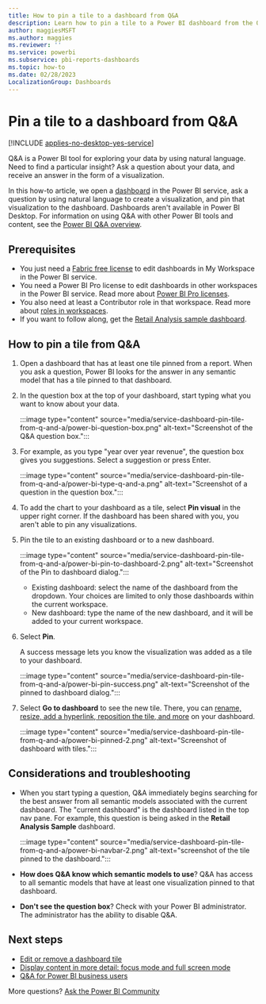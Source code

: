 ```yaml
---
title: How to pin a tile to a dashboard from Q&A
description: Learn how to pin a tile to a Power BI dashboard from the Q&A question box by using natural language.
author: maggiesMSFT
ms.author: maggies
ms.reviewer: ''
ms.service: powerbi
ms.subservice: pbi-reports-dashboards
ms.topic: how-to
ms.date: 02/28/2023
LocalizationGroup: Dashboards
---
```

# Pin a tile to a dashboard from Q&A

[!INCLUDE [applies-no-desktop-yes-service](../includes/applies-no-desktop-yes-service.md)]

Q&A is a Power BI tool for exploring your data by using natural language. Need to find a particular insight? Ask a question about your data, and receive an answer in the form of a visualization.

In this how-to article, we open a [dashboard](../consumer/end-user-dashboards.md) in the Power BI service, ask a question by using natural language to create a visualization, and pin that visualization to the dashboard. Dashboards aren't available in Power BI Desktop. For information on using Q&A with other Power BI tools and content, see the [Power BI Q&A overview](../consumer/end-user-q-and-a.md).

## Prerequisites

- You just need a [Fabric free license](../consumer/end-user-features.md) to edit dashboards in My Workspace in the Power BI service.
- You need a Power BI Pro license to edit dashboards in other workspaces in the Power BI service. Read more about [Power BI Pro licenses](../fundamentals/service-self-service-signup-purchase-for-power-bi.md).
- You also need at least a Contributor role in that workspace. Read more about [roles in workspaces](../collaborate-share/service-roles-new-workspaces.md).
- If you want to follow along, get the [Retail Analysis sample dashboard](sample-retail-analysis.md#get-the-built-in-sample-in-the-power-bi-service).

## How to pin a tile from Q&A

1. Open a dashboard that has at least one tile pinned from a report. When you ask a question, Power BI looks for the answer in any semantic model that has a tile pinned to that dashboard.
1. In the question box at the top of your dashboard, start typing what you want to know about your data.

   :::image type="content" source="media/service-dashboard-pin-tile-from-q-and-a/power-bi-question-box.png" alt-text="Screenshot of the Q&A question box.":::

1. For example, as you type "year over year revenue", the question box gives you suggestions. Select a suggestion or press Enter.

    :::image type="content" source="media/service-dashboard-pin-tile-from-q-and-a/power-bi-type-q-and-a.png" alt-text="Screenshot of a question in the question box.":::

1. To add the chart to your dashboard as a tile, select **Pin visual** in the upper right corner. If the dashboard has been shared with you, you aren't able to pin any visualizations.

1. Pin the tile to an existing dashboard or to a new dashboard.

   :::image type="content" source="media/service-dashboard-pin-tile-from-q-and-a/power-bi-pin-to-dashboard-2.png" alt-text="Screenshot of the Pin to dashboard dialog.":::

   * Existing dashboard: select the name of the dashboard from the dropdown. Your choices are limited to only those dashboards within the current workspace.
   * New dashboard: type the name of the new dashboard, and it will be added to your current workspace.

1. Select **Pin**.

   A success message lets you know the visualization was added as a tile to your dashboard.

   :::image type="content" source="media/service-dashboard-pin-tile-from-q-and-a/power-bi-pin-success.png" alt-text="Screenshot of the pinned to dashboard dialog.":::
1. Select **Go to dashboard** to see the new tile. There, you can [rename, resize, add a hyperlink, reposition the tile, and more](service-dashboard-edit-tile.md) on your dashboard.

   :::image type="content" source="media/service-dashboard-pin-tile-from-q-and-a/power-bi-pinned-2.png" alt-text="Screenshot of dashboard with tiles.":::

## Considerations and troubleshooting

* When you start typing a question, Q&A immediately begins searching for the best answer from all semantic models associated with the current dashboard. The "current dashboard" is the dashboard listed in the top nav pane. For example, this question is being asked in the **Retail Analysis Sample** dashboard.

  :::image type="content" source="media/service-dashboard-pin-tile-from-q-and-a/power-bi-navbar-2.png" alt-text="screenshot of the tile pinned to the dashboard.":::

* **How does Q&A know which semantic models to use**? Q&A has access to all semantic models that have at least one visualization pinned to that dashboard.

* **Don't see the question box**? Check with your Power BI administrator. The administrator has the ability to disable Q&A.

## Next steps

* [Edit or remove a dashboard tile](service-dashboard-edit-tile.md)
* [Display content in more detail: focus mode and full screen mode](../consumer/end-user-focus.md)
* [Q&A for Power BI business users](../consumer/end-user-q-and-a.md)

More questions? [Ask the Power BI Community](https://community.powerbi.com/)

